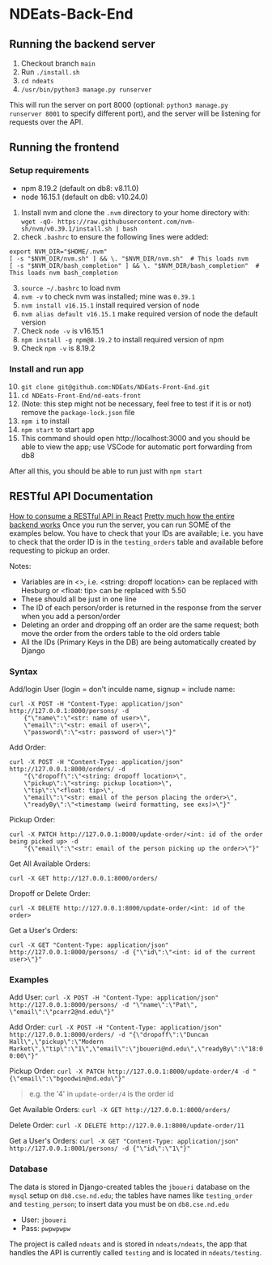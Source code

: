 # NDEats-Back-End

## Running the backend server 
1. Checkout branch `main` 
2. Run `./install.sh`
3. `cd ndeats`
4. `/usr/bin/python3 manage.py runserver`

This will run the server on port 8000 (optional: `python3 manage.py runserver 8001` to specify different port), and the server will be listening for requests over the API.

## Running the frontend 
### Setup requirements
* npm 8.19.2 (default on db8: v8.11.0)
* node 16.15.1 (default on db8: v10.24.0)

1. Install nvm and clone the `.nvm` directory to your home directory with: `wget -qO- https://raw.githubusercontent.com/nvm-sh/nvm/v0.39.1/install.sh | bash` 
2. check `.bashrc` to ensure the following lines were added:
```
export NVM_DIR="$HOME/.nvm"
[ -s "$NVM_DIR/nvm.sh" ] && \. "$NVM_DIR/nvm.sh"  # This loads nvm
[ -s "$NVM_DIR/bash_completion" ] && \. "$NVM_DIR/bash_completion"  # This loads nvm bash_completion
```
3. `source ~/.bashrc` to load nvm 
4. `nvm -v` to check nvm was installed; mine was `0.39.1`
5. `nvm install v16.15.1` install required version of node
6. `nvm alias default v16.15.1` make required version of node the default version
7. Check `node -v` is v16.15.1
8. `npm install -g npm@8.19.2` to install required version of npm
9. Check `npm -v` is 8.19.2
### Install and run app 
10. `git clone git@github.com:NDEats/NDEats-Front-End.git`
11. `cd NDEats-Front-End/nd-eats-front`
12. (Note: this step might not be necessary, feel free to test if it is or not) remove the `package-lock.json` file
13. `npm i` to install 
14. `npm start` to start app 
15. This command should open http://localhost:3000 and you should be able to view the app; use VSCode for automatic port forwarding from db8

After all this, you should be able to run just with `npm start`

## RESTful API Documentation
[How to consume a RESTful API in React](https://pusher.com/tutorials/consume-restful-api-react/)
[Pretty much how the entire backend works](https://stackabuse.com/creating-a-rest-api-in-python-with-django/)
Once you run the server, you can run SOME of the examples below. You have to check that your IDs are available; i.e. you have to check that the order ID is in the `testing_orders` table and available before requesting to pickup an order. 

Notes: 
* Variables are in <>, i.e. <string: dropoff location> can be replaced with Hesburg or <float: tip> can be replaced with 5.50
* These should all be just in one line 
* The ID of each person/order is returned in the response from the server when you add a person/order
* Deleting an order and dropping off an order are the same request; both move the order from the orders table to the old orders table 
* All the IDs (Primary Keys in the DB) are being automatically created by Django

### Syntax

Add/login User (login = don't inculde name, signup = include name:
```
curl -X POST -H "Content-Type: application/json" http://127.0.0.1:8000/persons/ -d 
    {"\"name\":\"<str: name of user>\", 
    \"email\":\"<str: email of user>\",
    \"password\":\"<str: password of user>\"}"
```
Add Order:
```
curl -X POST -H "Content-Type: application/json" http://127.0.0.1:8000/orders/ -d 
    "{\"dropoff\":\"<string: dropoff location>\",
    \"pickup\":\"<string: pickup location>\",
    \"tip\":\"<float: tip>\",
    \"email\":\"<str: email of the person placing the order>\",
    \"readyBy\":\"<timestamp (weird formatting, see exs)>\"}"
```
Pickup Order:
```
curl -X PATCH http://127.0.0.1:8000/update-order/<int: id of the order being picked up> -d 
    "{\"email\":\"<str: email of the person picking up the order>\"}"
```
Get All Available Orders:
```
curl -X GET http://127.0.0.1:8000/orders/
```
Dropoff or Delete Order:
```
curl -X DELETE http://127.0.0.1:8000/update-order/<int: id of the order>
```

Get a User's Orders:
```
curl -X GET "Content-Type: application/json" http://127.0.0.1:8000/persons/ -d {"\"id\":\"<int: id of the current user>\"}"
```

### Examples
Add User: 
`curl -X POST -H "Content-Type: application/json" http://127.0.0.1:8000/persons/ -d "\"name\":\"Pat\", \"email\":\"pcarr2@nd.edu\"}"`

Add Order:
`curl -X POST -H "Content-Type: application/json" http://127.0.0.1:8000/orders/ -d "{\"dropoff\":\"Duncan Hall\",\"pickup\":\"Modern Market\",\"tip\":\"1\",\"email\":\"jboueri@nd.edu\",\"readyBy\":\"18:00:00\"}"`

Pickup Order:
`curl -X PATCH http://127.0.0.1:8000/update-order/4 -d "{\"email\":\"bgoodwin@nd.edu\"}"`

> e.g. the '4' in `update-order/4` is the order id

Get Available Orders:
`curl -X GET http://127.0.0.1:8000/orders/`

Delete Order:
`curl -X DELETE http://127.0.0.1:8000/update-order/11`

Get a User's Orders:
`curl -X GET "Content-Type: application/json" http://127.0.0.1:8001/persons/ -d {"\"id\":\"1\"}"`

### Database
The data is stored in Django-created tables the `jboueri` database on the `mysql` setup on `db8.cse.nd.edu`; the tables have names like `testing_order` and `testing_person`; to insert data you must be on `db8.cse.nd.edu`
* User: `jboueri`
* Pass: `pwpwpwpw`

The project is called `ndeats` and is stored in `ndeats/ndeats`, the app that handles the API is currently called `testing` and is located in `ndeats/testing`. 
